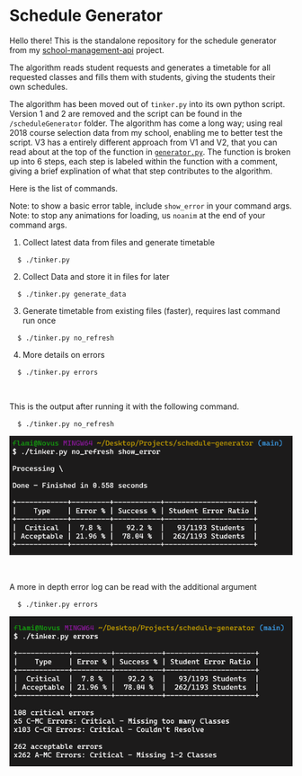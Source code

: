 # Schedule Generator

Hello there! This is the standalone repository for the schedule generator from my [school-management-api](https://github.com/SowinskiBraeden/school-management-api) project.

The algorithm reads student requests and generates a timetable for all requested classes and fills them with students, giving the students their own schedules.

The algorithm has been moved out of `tinker.py` into its own python script. Version 1 and 2 are removed and the script can be found in the `/scheduleGenerator` folder. The algorithm has come a long way; using real 2018 course selection data from my school, enabling me to better test the script. V3 has a entirely different approach from V1 and V2, that you can read about at the top of the function in [`generator.py`](/scheduleGenerator/generator.py). The function is broken up into 6 steps, each step is labeled within the function with a comment, giving a brief explination of what that step contributes to the algorithm.

Here is the list of commands.

Note: to show a basic error table, include `show_error` in your command args.  
Note: to stop any animations for loading, us `noanim` at the end of your command args.

1. Collect latest data from files and generate timetable
```
  $ ./tinker.py
```

2. Collect Data and store it in files for later
```
  $ ./tinker.py generate_data
```

3. Generate timetable from existing files (faster), requires last command run once
```
  $ ./tinker.py no_refresh
```

4. More details on errors
```
  $ ./tinker.py errors
```

<br>

This is the output after running it with the following command.
```
  $ ./tinker.py no_refresh
```

![preview](/preview/generator-preview.png)

<br>

A more in depth error log can be read with the additional argument
```
  $ ./tinker.py errors
```

![preview](/preview/error-preview.png)
